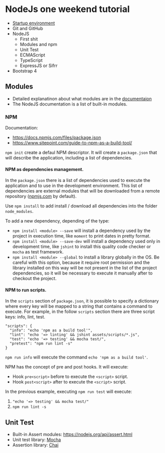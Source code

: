 # NodeJs one weekend tutorial

- [Startup environment](startup-environment.md)
- Git and GitHub
- NodeJS
    - First shit
    - Modules and npm
    - Unit Test
    - ECMAScript
    - TypeScript
    - ExpressJS or Sifrr 
- Bootstrap 4

## Modules

- Detailed explanatinon about what modules are in the [documentaion](https://nodejs.org/api/modules.html)
- The NodeJS documentation is a list of built-in modules.

### NPM
Documentation:
- https://docs.npmjs.com/files/package.json
- https://www.sitepoint.com/guide-to-npm-as-a-build-tool/

`npm init` create a defaul NPM descriptor.
It will create a `package.json` that will describe the application, including
a list of dependencies.

#### NPM as dependencies management.
In the `package.json` there is a list of dependencies used to execute the 
application and to use in the development environment. This list of
dependencies are external modules that will be downloaded from a remote
repository ([npmjs.com](https://www.npmjs.com/) by default).

Use `npm install` to add install / download all dependencies into the folder
`node_modules`.

To add a new dependency, depending of the type:
- `npm install <module> --save` will install a dependency used by the project in
  execution time, like `moment` to print dates in pretty format.
- `npm install <module> --save-dev` will install a dependency used only in 
  development time, like `jshint` to install this quality code checker or 
  `mocha` as test framework.
- `npm install <module> --global` to install a library globally in the OS.
  Be careful with this option, because it require root permission and the
  library installed on this way will be not present in the list of the
  project dependencies, so it will be necessary to execute it manually after
  to checkout the project.

#### NPM to run scripts.
In the `scripts` section of `package.json`, it is possible to specify a
dictionary where every key will be mapped to a string that contains a command
to execute.
For example, in the follow `scripts` section there are three script keys:
info, lint, test.
```
"scripts": {
  "info": "echo 'npm as a build tool'",
  "lint": "echo '=> linting' && jshint assets/scripts/*.js",
  "test": "echo '=> testing' && mocha test/",
  "pretest": "npm run lint -s"
}
```
`npm run info` will execute the command `echo 'npm as a build tool'`.

NPM has the concept of pre and post hooks. It will execute:

- Hook `pre<script>` before to execute the `<script>` script.
- Hook `post<script>` after to execute the `<script>` script.

In the previous example, executing `npm run test` will execute:
1. `"echo '=> testing' && mocha test/"`
2. `npm run lint -s`


## Unit Test

- Built-in Assert modules: https://nodejs.org/api/assert.html
- Unit test library: [Mocha](https://github.com/mochajs/mocha)
- Assertion library: [Chai](https://www.chaijs.com/)
